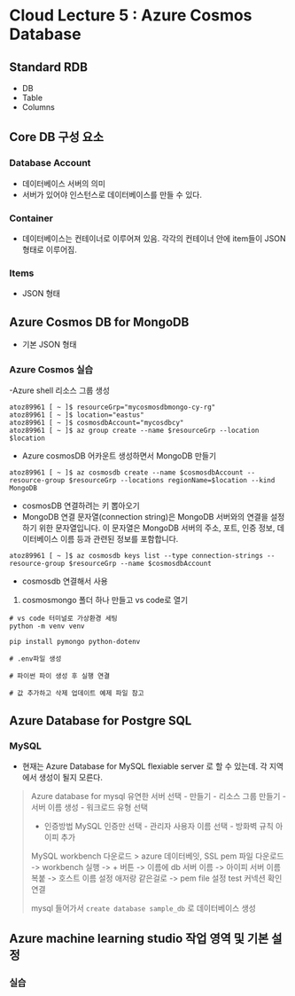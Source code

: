 # Cloud Lecture 5 : Azure Cosmos Database 

## Standard RDB 
- DB
- Table
- Columns

## Core DB 구성 요소

### Database Account
- 데이터베이스 서버의 의미 
- 서버가 있어야 인스턴스로 데이터베이스를 만들 수 있다. 

### Container 
- 데이터베이스는 컨테이너로 이루어져 있음. 각각의 컨테이너 안에 item들이 JSON 형태로 이루어짐.

### Items
- JSON 형태


## Azure Cosmos DB for MongoDB 
- 기본 JSON 형태 

### Azure Cosmos 실습

-Azure shell 리소스 그룹 생성 
```
atoz89961 [ ~ ]$ resourceGrp="mycosmosdbmongo-cy-rg"
atoz89961 [ ~ ]$ location="eastus"
atoz89961 [ ~ ]$ cosmosdbAccount="mycosdbcy"
atoz89961 [ ~ ]$ az group create --name $resourceGrp --location $location

```
- Azure  cosmosDB 어카운트 생성하면서 MongoDB 만들기 
```
atoz89961 [ ~ ]$ az cosmosdb create --name $cosmosdbAccount --resource-group $resourceGrp --locations regionName=$location --kind MongoDB
```
- cosmosDB 연결하려는 키 뽑아오기
- MongoDB 연결 문자열(connection string)은 MongoDB 서버와의 연결을 설정하기 위한 문자열입니다. 이 문자열은 MongoDB 서버의 주소, 포트, 인증 정보, 데이터베이스 이름 등과 관련된 정보를 포함합니다.
```
atoz89961 [ ~ ]$ az cosmosdb keys list --type connection-strings --resource-group $resourceGrp --name $cosmosdbAccount
```

- cosmosdb 연결해서 사용
1. cosmosmongo 폴더 하나 만들고 vs code로 열기
```
# vs code 터미널로 가상환경 세팅
python -m venv venv 

pip install pymongo python-dotenv

# .env파일 생성

# 파이썬 파이 생성 후 실행 연결 

# 값 추가하고 삭제 업데이트 예제 파일 참고 

```

## Azure Database for Postgre SQL 

### MySQL 
- 현재는 Azure Database for MySQL flexiable server 로 할 수 있는데. 각 지역에서 생성이 될지 모른다. 

> Azure database for mysql 유연한 서버 선택 - 만들기 - 리소스 그룹 만들기 - 서버 이름 생성 - 워크로드 유형 선택 
> - 인증방법 MySQL 인증만 선택 - 관리자 사용자 이름 선택 - 방화벽 규칙 아이피 추가 
>
> MySQL workbench 다운로드 > azure 데이터베잇, SSL pem 파일 다운로드 -> workbench 실행 -> + 버튼 -> 이름에 db 서버 이름 -> 아이피 서버 이름 복붙 
> -> 호스트 이름 설정 애저랑 같은걸로 -> pem file 설정  test 커넥션 확인 연결 
>
> mysql 들어가서  ``` create database sample_db ``` 로 데이터베이스 생성 


## Azure machine learning studio 작업 영역 및 기본 설정 

### 실습 
>